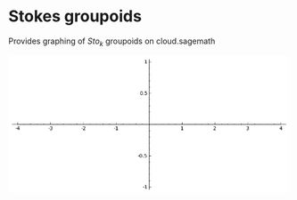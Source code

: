 # Stokes groupoids

Provides graphing of $Sto_k$ groupoids on cloud.sagemath 

![$Sto_2$](sto2.png)
